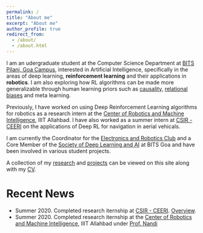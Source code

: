 ```yaml
---
permalink: /
title: "About me"
excerpt: "About me"
author_profile: true
redirect_from: 
  - /about/
  - /about.html
---
```


I am an udergraduate student at the Computer Science Department at [BITS Pilani, Goa Campus](https://www.bits-pilani.ac.in/goa/), interested in Artificial Intelligence, specifically in the areas of deep learning, **reinforcement learning** and their applications in **robotics**. I am also exploring how RL algorithms can be made more generalizable through human learning priors such as [causality](https://github.com/threewisemonkeys-as/causal-rl), [relational biases](https://github.com/threewisemonkeys-as/relational-rl) and meta learning.

Previously, I have worked on using Deep Reinforcement Learning algorithms for robotics as a research intern at the [Center of Robotics and Machine Intelligence](https://robita.iiita.ac.in/), IIIT Allahbad. I have also worked as a summer intern at [CSIR - CEERI](https://www.ceeri.res.in/) on the applications of Deep RL for navigation in aerial vehicals.

I am currently the Coordinator for the [Electronics and Robotics Club](http://erc-bpgc.github.io/) and a Core Member of the [Society of Deep Learning and AI](https://www.saidl.in/) at BITS Goa and have been involved in various student projects.

A collection of my [research](../research) and [projects](../projects) can be viewed on this site along with my [CV](../files/Atharv_Sonwane_CV.pdf).

# Recent News

- Summer 2020. Completed research iternship at [CSIR - CEERI](ceeri.res.in). [Overview](../projects/drone_rl).
- Summer 2020. Completed research iternship at the [Center of Robotics and Machine Intelligence](https://robita.iiita.ac.in/), IIIT Allahbad under [Prof. Nandi](https://sites.google.com/site/gcnandi/)
